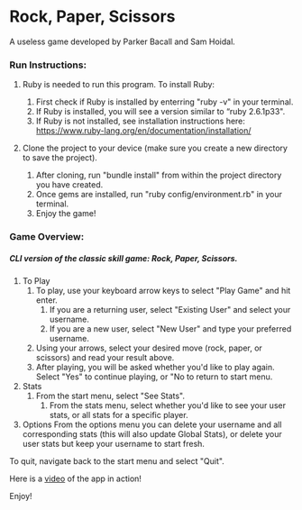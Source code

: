 
# Rock, Paper, Scissors
A useless game developed by Parker Bacall and Sam Hoidal.


### Run Instructions:

1. Ruby is needed to run this program. To install Ruby:
    1. First check if Ruby is installed by enterring "ruby -v" in your terminal. 
    1. If Ruby is installed, you will see a version similar to “ruby 2.6.1p33". 
    1. If Ruby is not installed, see installation instructions here: https://www.ruby-lang.org/en/documentation/installation/

1. Clone the project to your device (make sure you create a new directory to save the project).
    1. After cloning, run "bundle install" from within the project directory you have created. 
    1. Once gems are installed, run "ruby config/environment.rb" in your terminal.
    1. Enjoy the game!

### Game Overview:
##### CLI version of the classic skill game: Rock, Paper, Scissors.

1. To Play
    1. To play, use your keyboard arrow keys to select "Play Game" and hit enter. 
        1. If you are a returning user, select "Existing User" and select your username. 
        1. If you are a new user, select "New User" and type your preferred username. 
    1. Using your arrows, select your desired move (rock, paper, or scissors) and read your result above.
    1. After playing, you will be asked whether you'd like to play again. Select "Yes" to continue playing, or "No to return to start menu.
1. Stats
    1. From the start menu, select "See Stats".
        1. From the stats menu, select whether you'd like to see your user stats, or all stats for a specific player.
1. Options
From the options menu you can delete your username and all corresponding stats (this will also update Global Stats), or delete your user stats but keep your username to start fresh. 

To quit, navigate back to the start menu and select "Quit".

Here is a [video](https://www.youtube.com/watch?v=F1MYVnMCRVM&feature=youtu.be "Rock, Paper, Scissors") of the app in action!

Enjoy!


